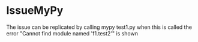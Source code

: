 # IssueMyPy


The issue can be replicated by calling 
mypy test1.py
when this is called the error "Cannot find module named 'f1.test2'" is shown

